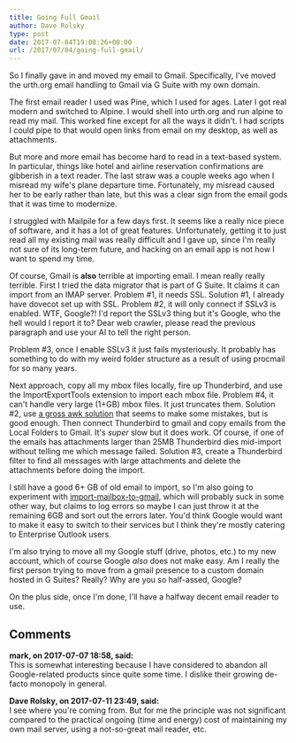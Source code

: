 ```yaml
---
title: Going Full Gmail
author: Dave Rolsky
type: post
date: 2017-07-04T19:08:26+00:00
url: /2017/07/04/going-full-gmail/
---
```

So I finally gave in and moved my email to Gmail. Specifically, I've moved the urth.org email handling to Gmail via G Suite with my own domain.

The first email reader I used was Pine, which I used for ages. Later I got real modern and switched to Alpine. I would shell into urth.org and run alpine to read my mail. This worked fine except for all the ways it didn't. I had scripts I could pipe to that would open links from email on my desktop, as well as attachments.

But more and more email has become hard to read in a text-based system. In particular, things like hotel and airline reservation confirmations are gibberish in a text reader. The last straw was a couple weeks ago when I misread my wife's plane departure time. Fortunately, my misread caused her to be early rather than late, but this was a clear sign from the email gods that it was time to modernize.

I struggled with Mailpile for a few days first. It seems like a really nice piece of software, and it has a lot of great features. Unfortunately, getting it to just read all my existing mail was really difficult and I gave up, since I'm really not sure of its long-term future, and hacking on an email app is not how I want to spend my time.

Of course, Gmail is **also** terrible at importing email. I mean really really terrible. First I tried the data migrator that is part of G Suite. It claims it can import from an IMAP server. Problem #1, it needs SSL. Solution #1, I already have dovecot set up with SSL. Problem #2, it will only connect if SSLv3 is enabled. WTF, Google?! I'd report the SSLv3 thing but it's Google, who the hell would I report it to? Dear web crawler, please read the previous paragraph and use your AI to tell the right person.

Problem #3, once I enable SSLv3 it just fails mysteriously. It probably has something to do with my weird folder structure as a result of using procmail for so many years.

Next approach, copy all my mbox files locally, fire up Thunderbird, and use the ImportExportTools extension to import each mbox file. Problem #4, it can't handle very large (1+GB) mbox files. It just truncates them. Solution #2, use [a gross awk solution][1] that seems to make some mistakes, but is good enough. Then connect Thunderbird to gmail and copy emails from the Local Folders to Gmail. It's _super_ slow but it does work. Of course, if one of the emails has attachments larger than 25MB Thunderbird dies mid-import without telling me which message failed. Solution #3, create a Thunderbird filter to find all messages with large attachments and delete the attachments before doing the import.

I still have a good 6+ GB of old email to import, so I'm also going to experiment with [import-mailbox-to-gmail][2], which will probably suck in some other way, but claims to log errors so maybe I can just throw it at the remaining 6GB and sort out the errors later. You'd think Google would want to make it easy to switch to their services but I think they're mostly catering to Enterprise Outlook users.

I'm also trying to move all my Google stuff (drive, photos, etc.) to my new account, which of course Google _also_ does not make easy. Am I really the first person trying to move from a gmail presence to a custom domain hosted in G Suites? Really? Why are you so half-assed, Google?

On the plus side, once I'm done, I'll have a halfway decent email reader to use.

 [1]: https://stackoverflow.com/questions/28110536/how-to-split-an-mbox-file-into-n-mb-big-chunks-using-the-terminal
 [2]: https://github.com/google/import-mailbox-to-gmail

## Comments

**mark, on 2017-07-07 18:58, said:**  
This is somewhat interesting because I have considered to abandon all Google-related products since quite some time. I dislike their growing de-facto monopoly in general.

**Dave Rolsky, on 2017-07-11 23:49, said:**  
I see where you're coming from. But for me the principle was not significant compared to the practical ongoing (time and energy) cost of maintaining my own mail server, using a not-so-great mail reader, etc.